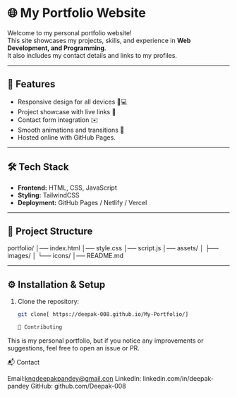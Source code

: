 # 🌐 My Portfolio Website

Welcome to my personal portfolio website!  
This site showcases my projects, skills, and experience in **Web Development, and Programming**.  
It also includes my contact details and links to my profiles.  

---

## 🚀 Features
- Responsive design for all devices 📱💻
- Project showcase with live links 🔗
- Contact form integration ✉️
- Smooth animations and transitions 🎨
- Hosted online with GitHub Pages.

---

## 🛠️ Tech Stack
- **Frontend:** HTML, CSS, JavaScript  
- **Styling:** TailwindCSS 
- **Deployment:** GitHub Pages / Netlify / Vercel  

---

## 📂 Project Structure
portfolio/
│── index.html
│── style.css
│── script.js
│── assets/
│ ├── images/
│ └── icons/
│── README.md

---

## ⚙️ Installation & Setup

1. Clone the repository:
   ```bash
   git clone[ https://deepak-008.github.io/My-Portfolio/]

   🤝 Contributing

This is my personal portfolio, but if you notice any improvements or suggestions, feel free to open an issue or PR.

📬 Contact

Email:kngdeepakpandey@gmail.con
LinkedIn: linkedin.com/in/deepak-pandey
GitHub: github.com/Deepak-008
